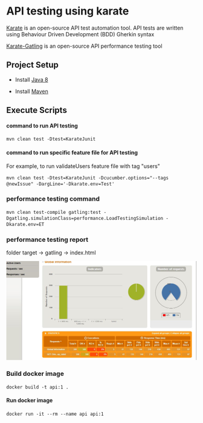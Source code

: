 
# API testing using karate
[Karate](https://github.com/intuit/karate) is an open-source API test automation tool. API tests are written using Behaviour Driven Development (BDD) Gherkin syntax

[Karate-Gatling](https://github.com/intuit/karate/tree/master/karate-gatling) is an open-source API performance testing tool

## Project Setup
- Install [Java 8](https://www.oracle.com/technetwork/java/javase/downloads/jdk8-downloads-2133151.html)

- Install [Maven](https://maven.apache.org/install.html)


## Execute Scripts

#### command to run API testing

```
mvn clean test -Dtest=KarateJunit
```

#### command to run specific feature file for API testing

For example, to run validateUsers feature file with tag "users"

```
mvn clean test -Dtest=KarateJunit -Dcucumber.options="--tags @newIssue" -DargLine='-Dkarate.env=Test'
```

### performance testing command

```
mvn clean test-compile gatling:test -Dgatling.simulationClass=performance.LoadTestingSimulation -Dkarate.env=ET
```

### performance testing report

folder target -> gatling -> index.html

![TestReport](.\screenshot\Test_Report.jpg)


### Build docker image

```
docker build -t api:1 .
```

#### Run docker image
```
docker run -it --rm --name api api:1
```
